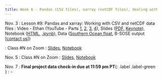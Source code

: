 ```yaml
---
title: Week 6 - Pandas (CSV files), xarray (netCDF files), dealing with missing data
---
```


Nov. 3
: Lesson #9: Pandas and xarray: Working with CSV and netCDF data files
  : Video - Ethan (YouTube - Parts [1](#), [2](#), [3](#), [4](#)), Slides ([PDF](/OCEAN_215/materials/lessons/lesson_9.pdf), [Keynote](/OCEAN_215/materials/lessons/lesson_9.key)), Notebook ([HTML](https://nbviewer.org/github/ethan-campbell/OCEAN_215/blob/main/materials/lessons/lesson_9_notebook.ipynb), [.ipynb](/OCEAN_215/materials/lessons/lesson_9_notebook.ipynb)), Data ([Southern Ocean float](/OCEAN_215/materials/data/Southern_Ocean_float_9094.txt), B-SOSE output [[contact us](mailto:ethancc@uw.edu)])

: Class #N on Zoom
  : [Slides](#), [Notebook](#)

Nov. 5
: Class #N on Zoom
  : [Slides](#), [Notebook](#)

Nov. 7
: **Final project data check-in due at 11:59 pm PT**{: .label .label-green }
  : -

